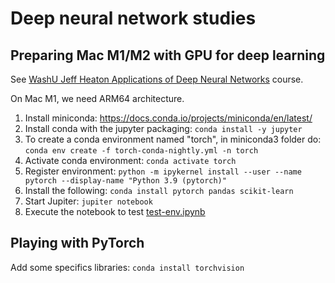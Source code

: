 # Deep neural network studies

## Preparing Mac M1/M2 with GPU for deep learning

See [WashU Jeff Heaton Applications of Deep Neural Networks](https://github.com/jeffheaton/t81_558_deep_learning) course.

On Mac M1, we need ARM64 architecture. 

1. Install miniconda: https://docs.conda.io/projects/miniconda/en/latest/
1. Install conda with the jupyter packaging: `conda install -y jupyter`
1. To create a conda environment named "torch", in miniconda3 folder do: `conda env create -f torch-conda-nightly.yml -n torch`
1. Activate conda environment: `conda activate torch`
1. Register environment: `python -m ipykernel install --user --name pytorch --display-name "Python 3.9 (pytorch)"`
1. Install the following: `conda install pytorch pandas scikit-learn`
1. Start Jupiter: `jupiter notebook`
1. Execute the notebook to test [test-env.ipynb](https://github.com/jbcodeforce/ML-studies/tree/master/deep-neural-net/test-env.ipynb)


## Playing with PyTorch

Add some specifics libraries:  `conda install torchvision`

